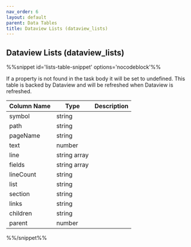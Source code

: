 ```yaml
---
nav_order: 6
layout: default
parent: Data Tables
title: Dataview Lists (dataview_lists)
---
```

## Dataview Lists (dataview_lists)

%%snippet id='lists-table-snippet' options='nocodeblock'%%

If a property is not found in the task body it will be set to undefined. This table
is backed by Dataview and will be refreshed when Dataview is refreshed.

| Column Name | Type         | Description |
| ----------- | ------------ | ----------- |
| symbol      | string       |             |
| path        | string       |             |
| pageName    | string       |             |
| text        | number       |             |
| line        | string array |             |
| fields      | string array |             |
| lineCount   | string       |             |
| list        | string       |             |
| section     | string       |             |
| links       | string       |             |
| children    | string       |             |
| parent      | number       |             |

%%/snippet%%
